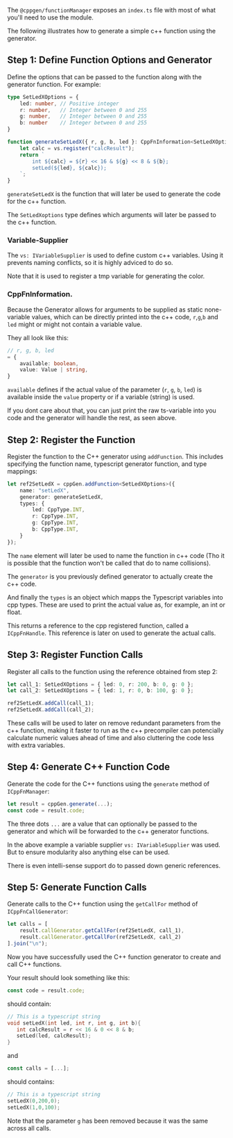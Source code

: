 The `@cppgen/functionManager` exposes an `index.ts` file with most of what you'll need to use the module.

The following illustrates how to generate a simple c++ function using the generator.

## Step 1: Define Function Options and Generator

Define the options that can be passed to the function along with the generator function. For example:

```typescript
type SetLedXOptions = {
    led: number, // Positive integer
    r: number,   // Integer between 0 and 255
    g: number,   // Integer between 0 and 255
    b: number    // Integer between 0 and 255
}

function generateSetLedX({ r, g, b, led }: CppFnInformation<SetLedXOptions>, vs: IVariableSupplier): string {
    let calc = vs.register("calcResult");
    return `
        int ${calc} = ${r} << 16 & ${g} << 8 & ${b};
        setLed(${led}, ${calc});
    `;
}
```

`generateSetLedX` is the function that will later be used to generate the code for the c++ function.

The `SetLedXoptions` type defines which arguments will later be passed to the c++ function.


### Variable-Supplier
The `vs: IVariableSupplier` is used to define custom c++ variables. Using it prevents naming conflicts, so it is highly adviced to do so.

Note that it is used to register a tmp variable for generating the color.

### CppFnInformation.
Because the Generator allows for arguments to be supplied as static none-variable values, which can be directly printed into the c++ code, `r`,`g`,`b` and `led` might or might not contain a variable value.

They all look like this:
```typescript
// r, g, b, led
= {
    available: boolean,
    value: Value | string,
}
```

`available` defines if the actual value of the parameter (`r`, `g`, `b`, `led`) is available inside the `value` property or if a variable (string) is used.

If you dont care about that, you can just print the raw ts-variable into you code and the generator will handle the rest, as seen above.

## Step 2: Register the Function

Register the function to the C++ generator using `addFunction`. This includes specifying the function name, typescript generator function, and type mappings:

```typescript
let ref2SetLedX = cppGen.addFunction<SetLedXOptions>({
    name: "setLedX",
    generator: generateSetLedX,
    types: {
        led: CppType.INT,
        r: CppType.INT,
        g: CppType.INT,
        b: CppType.INT,
    }
});
```

The `name` element will later be used to name the function in c++ code (Tho it is possible that the function won't be called that do to name collisions).

The `generator` is you previously defined generator to actually create the c++ code.

And finally the `types` is an object which mapps the Typescript variables into cpp types. These are used to print the actual value as, for example, an int or float.

This returns a reference to the cpp registered function, called a `ICppFnHandle`. This reference is later on used to generate the actual calls.

## Step 3: Register Function Calls

Register all calls to the function using the reference obtained from step 2:

```typescript
let call_1: SetLedXOptions = { led: 0, r: 200, b: 0, g: 0 };
let call_2: SetLedXOptions = { led: 1, r: 0, b: 100, g: 0 };

ref2SetLedX.addCall(call_1);
ref2SetLedX.addCall(call_2);
```

These calls will be used to later on remove redundant parameters from the c++ function, making it faster to run as the c++ precompiler can potencially calculate numeric values ahead of time and also cluttering the code less with extra variables.

## Step 4: Generate C++ Function Code

Generate the code for the C++ functions using the `generate` method of `ICppFnManager`:

```typescript
let result = cppGen.generate(...);
const code = result.code;
```

The three dots `...` are a value that can optionally be passed to the generator and which will be forwarded to the c++ generator functions.

In the above example a variable supplier `vs: IVariableSupplier` was used. But to ensure modularity also anything else can be used.

There is even intelli-sense support do to passed down generic references.

## Step 5: Generate Function Calls

Generate calls to the C++ function using the `getCallFor` method of `ICppFnCallGenerator`:

```typescript
let calls = [
    result.callGenerator.getCallFor(ref2SetLedX, call_1),
    result.callGenerator.getCallFor(ref2SetLedX, call_2)
].join("\n");
```

Now you have successfully used the C++ function generator to create and call C++ functions.

Your result should look something like this:

```ts
const code = result.code;
```
should contain:

```cpp
// This is a typescript string
void setLedX(int led, int r, int g, int b){
   int calcResult = r << 16 & 0 << 8 & b;
   setLed(led, calcResult);
}
```

and
```ts
const calls = [...];
```
should contains:

```cpp
// This is a typescript string
setLedX(0,200,0);
setLedX(1,0,100);
```

Note that the parameter `g` has been removed because it was the same across all calls.